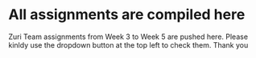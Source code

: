 # All assignments are compiled here
Zuri Team assignments from Week 3 to Week 5 are pushed here. Please kinldy use the dropdown button at the top left to check them. Thank you
